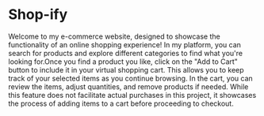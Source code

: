 # Shop-ify
Welcome to my e-commerce website, designed to showcase the functionality of an online shopping experience! In my platform, you can search for products and explore different categories to find what you're looking for.Once you find a product you like, click on the "Add to Cart" button to include it in your virtual shopping cart. This allows you to keep track of your selected items as you continue browsing. In the cart, you can review the items, adjust quantities, and remove products if needed. While this feature does not facilitate actual purchases in this project, it showcases the process of adding items to a cart before proceeding to checkout.
